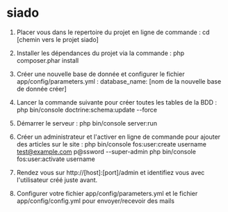 # siado

1) Placer vous dans le repertoire du projet en ligne de commande : cd [chemin vers le projet siado]

2) Installer les dépendances du projet via la commande :
	php composer.phar install

3) Créer une nouvelle base de donnée et configurer le fichier app/config/parameters.yml : 
	database_name: [nom de la nouvelle base de donnée créer]

4) Lancer la commande suivante pour créer toutes les tables de la BDD :
	php bin/console doctrine:schema:update --force

5) Démarrer le serveur :
	php bin/console server:run

6) Créer un administrateur et l'activer en ligne de commande pour ajouter des articles sur le site : 
	php bin/console fos:user:create username test@example.com p@ssword --super-admin
	php bin/console fos:user:activate username

7) Rendez vous sur http://[host]:[port]/admin et identifiez vous avec l'utilisateur créé juste avant.

8) Configurer votre fichier app/config/parameters.yml et le fichier app/config/config.yml pour envoyer/recevoir des mails
